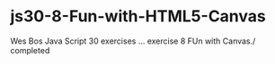 # js30-8-Fun-with-HTML5-Canvas

Wes Bos Java Script 30 exercises ... exercise 8  FUn with Canvas./ completed
